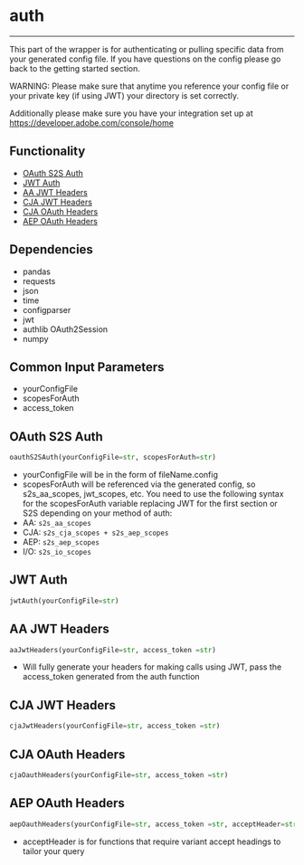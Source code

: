 # auth
-----------------------
This part of the wrapper is for authenticating or pulling specific data from your generated config file. If you have questions on the config please go back to the getting started section. 

WARNING: Please make sure that anytime you reference your config file or your private key (if using JWT) your directory is set correctly.

Additionally please make sure you have your integration set up at https://developer.adobe.com/console/home

## Functionality
* [OAuth S2S Auth](https://github.com/jaytmii/py2AdobeDocs/blob/main/docs/auth.md#oauth-s2s-auth)
* [JWT Auth](https://github.com/jaytmii/py2AdobeDocs/blob/main/docs/auth.md#jwt-auth)
* [AA JWT Headers](https://github.com/jaytmii/py2AdobeDocs/blob/main/docs/auth.md#aa-jwt-headers)
* [CJA JWT Headers](https://github.com/jaytmii/py2AdobeDocs/blob/main/docs/auth.md#cja-jwt-headers)
* [CJA OAuth Headers](https://github.com/jaytmii/py2AdobeDocs/blob/main/docs/auth.md#cja-oauth-headers)
* [AEP OAuth Headers](https://github.com/jaytmii/py2AdobeDocs/blob/main/docs/auth.md#aep-oauth-headers)


## Dependencies
* pandas
* requests
* json
* time
* configparser
* jwt
* authlib OAuth2Session
* numpy

## Common Input Parameters
* yourConfigFile
* scopesForAuth
* access_token

## OAuth S2S Auth
```python
oauthS2SAuth(yourConfigFile=str, scopesForAuth=str)
```
* yourConfigFile will be in the form of fileName.config
* scopesForAuth will be referenced via the generated config, so s2s_aa_scopes, jwt_scopes, etc. You need to use the following syntax for the scopesForAuth variable replacing JWT for the first section or S2S depending on your method of auth:
* AA: `s2s_aa_scopes`
* CJA: `s2s_cja_scopes + s2s_aep_scopes`
* AEP: `s2s_aep_scopes`
* I/O: `s2s_io_scopes`

## JWT Auth
```python
jwtAuth(yourConfigFile=str)
```

## AA JWT Headers
```python
aaJwtHeaders(yourConfigFile=str, access_token =str)
```
* Will fully generate your headers for making calls using JWT, pass the access_token generated from the auth function


## CJA JWT Headers
```python
cjaJwtHeaders(yourConfigFile=str, access_token =str)
```

## CJA OAuth Headers
```python
cjaOauthHeaders(yourConfigFile=str, access_token =str)
```

## AEP OAuth Headers
```python
aepOauthHeaders(yourConfigFile=str, access_token =str, acceptHeader=str)
```
* acceptHeader is for functions that require variant accept headings to tailor your query